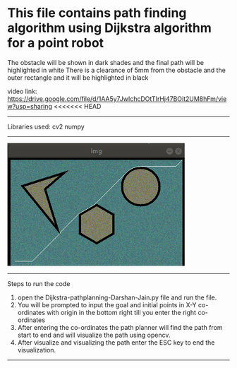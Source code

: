 # This file contains path finding algorithm using Dijkstra algorithm for a point robot
The obstacle will be shown in dark shades and the final path will be highlighted in white
There is a clearance of 5mm from the obstacle and the outer rectangle and it will be highlighted in black

video link: https://drive.google.com/file/d/1AA5y7JwIchcDOtTIrHj47BOit2UM8hFm/view?usp=sharing
<<<<<<< HEAD
__________________________________________________________________________________________________________
Libraries used:
cv2
numpy
__________________________________________________________________________________________________________


![](image/image.png)

___________________________________________________________________________________________________________
Steps to run the code
1. open the Dijkstra-pathplanning-Darshan-Jain.py file and run the file.
2. You will be prompted to input the goal and initial points in X-Y co-ordinates with origin in the bottom right till you enter the right co-ordinates
3. After entering the co-ordinates the path planner will find the path from start to end and will visualize the path using opencv.
4. After visualize and visualizing the path enter the ESC key to end the visualization.
____________________________________________________________________________________________________________
